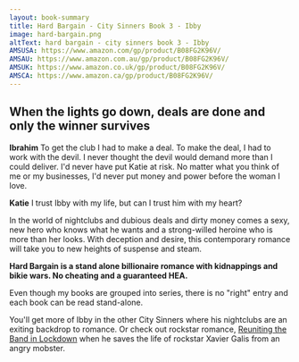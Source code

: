 ```yaml
---
layout: book-summary
title: Hard Bargain - City Sinners Book 3 - Ibby
image: hard-bargain.png
altText: hard bargain - city sinners book 3 - Ibby
AMSUSA: https://www.amazon.com/gp/product/B08FG2K96V/
AMSAU: https://www.amazon.com.au/gp/product/B08FG2K96V/
AMSUK: https://www.amazon.co.uk/gp/product/B08FG2K96V/
AMSCA: https://www.amazon.ca/gp/product/B08FG2K96V/
---
```

## When the lights go down, deals are done and only the winner survives

**Ibrahim**
To get the club I had to make a deal.
To make the deal, I had to work with the devil.
I never thought the devil would demand more than I could deliver.
I'd never have put Katie at risk.
No matter what you think of me or my businesses, I'd never put money and power before the woman I love.

**Katie**
I trust Ibby with my life, but can I trust him with my heart?


In the world of nightclubs and dubious deals and dirty money comes a sexy, new hero who knows what he wants and a strong-willed heroine who is more than her looks. With deception and desire, this contemporary romance will take you to new heights of suspense and steam.

**Hard Bargain is a stand alone billionaire romance with kidnappings and bikie wars. No cheating and a guaranteed HEA.**

Even though my books are grouped into series, there is no "right" entry and each book can be read stand-alone. 

You'll get more of Ibby in the other City Sinners where his nightclubs are an exiting backdrop to romance. 
Or check out rockstar romance, [Reuniting the Band in Lockdown](https://www.amazon.com/dp/B08FG2K96V/ "Reuniting the Band in Lockdown") when he saves the life of rockstar Xavier Galis from an angry mobster.